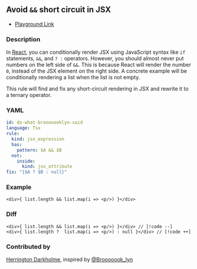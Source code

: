## Avoid `&&` short circuit in JSX <Badge type="tip" text="Has Fix" />

* [Playground Link](/playground.html#eyJtb2RlIjoiQ29uZmlnIiwibGFuZyI6InRzeCIsInF1ZXJ5IjoiY29uc29sZS5sb2coJE1BVENIKSIsInJld3JpdGUiOiJsb2dnZXIubG9nKCRNQVRDSCkiLCJjb25maWciOiJpZDogZG8td2hhdC1icm9vb29vb2tseW4tc2FpZFxubGFuZ3VhZ2U6IFRzeFxuc2V2ZXJpdHk6IGVycm9yXG5ydWxlOlxuICBraW5kOiBqc3hfZXhwcmVzc2lvblxuICBoYXM6XG4gICAgcGF0dGVybjogJEEgJiYgJEJcbiAgbm90OlxuICAgIGluc2lkZTpcbiAgICAgIGtpbmQ6IGpzeF9hdHRyaWJ1dGVcbmZpeDogXCJ7JEEgPyAkQiA6IG51bGx9XCIiLCJzb3VyY2UiOiI8ZGl2PntcbiAgbnVtICYmIDxkaXYvPlxufTwvZGl2PiJ9)

### Description

In [React](https://react.dev/learn/conditional-rendering), you can conditionally render JSX using JavaScript syntax like `if` statements, `&&`, and `? :` operators.
However, you should almost never put numbers on the left side of `&&`. This is because React will render the number `0`, instead of the JSX element on the right side. A concrete example will be conditionally rendering a list when the list is not empty.

This rule will find and fix any short-circuit rendering in JSX and rewrite it to a ternary operator.


### YAML

```yaml
id: do-what-brooooooklyn-said
language: Tsx
rule:
  kind: jsx_expression
  has:
    pattern: $A && $B
  not:
    inside:
      kind: jsx_attribute
fix: "{$A ? $B : null}"
```

### Example

<!-- highlight matched code in curly-brace {lineNum} -->
```tsx {1}
<div>{ list.length && list.map(i => <p/>) }</div>
```

### Diff
<!-- use // [!code --] and // [!code ++] to annotate diff -->
```tsx
<div>{ list.length && list.map(i => <p/>) }</div> // [!code --]
<div>{ list.length ?  list.map(i => <p/>) : null }</div> // [!code ++]
```

### Contributed by
[Herrington Darkholme](https://twitter.com/hd_nvim), inspired by [@Brooooook_lyn](https://twitter.com/Brooooook_lyn/status/1666637274757595141)